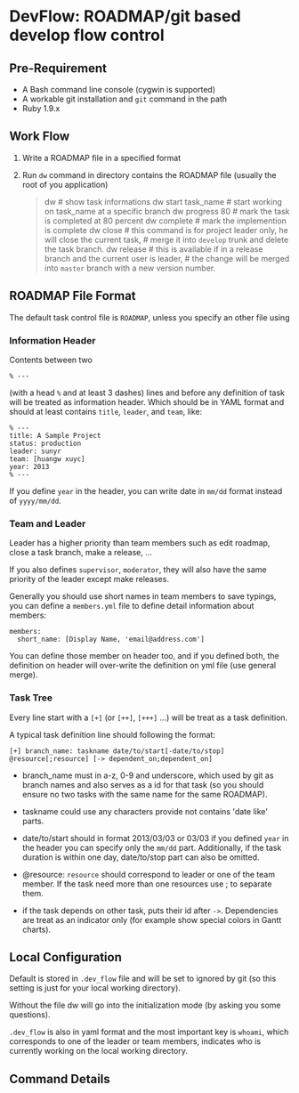 DevFlow: ROADMAP/git based develop flow control
===================================================

Pre-Requirement
-----------------

- A Bash command line console (cygwin is supported)
- A workable git installation and `git` command in the path
- Ruby 1.9.x

Work Flow
-------------

1. Write a ROADMAP file in a specified format
2. Run `dw` command in directory contains the ROADMAP file (usually the root of you application)
   
    > dw                   # show task informations
    > dw start task_name   # start working on task_name at a specific branch
    > dw progress 80       # mark the task is completed at 80 percent
    > dw complete          # mark the implemention is complete
    > dw close             # this command is for project leader only, he will close the current task,
                           # merge it into `develop` trunk and delete the task branch.
    > dw release           # this is available if in a release branch and the current user is leader,
                           # the change will be merged into `master` branch with a new version number.

ROADMAP File Format
--------------------

The default task control file is `ROADMAP`, unless you specify an other file using 

### Information Header

Contents between two

    % ---

(with a head `%` and at least 3 dashes) lines and before any definition of task will be
treated as information header. Which should be in YAML format and should at least contains
`title`, `leader`, and `team`, like:

    % ---
    title: A Sample Project
    status: production 
    leader: sunyr
    team: [huangw xuyc]
    year: 2013
    % ---

If you define `year` in the header, you can write date in `mm/dd` format instead of `yyyy/mm/dd`.


### Team and Leader

Leader has a higher priority than team members such as edit roadmap, close a task branch, make a release, ...

If you also defines `supervisor`, `moderator`, they will also have the same priority of the leader
except make releases.

Generally you should use short names in team members to save typings, you can define a `members.yml` file
to define detail information about members:

    members:
      short_name: [Display Name, 'email@address.com']

You can define those member on header too, and if you defined both, the definition on header will over-write
the definition on yml file (use general merge).

### Task Tree

Every line start with a `[+]` (or `[++]`, `[+++]` ...) will be treat as a task definition. 

A typical task definition line should following the format:

    [+] branch_name: taskname date/to/start[-date/to/stop] @resource[;resource] [-> dependent_on;dependent_on]

- branch_name must in a-z, 0-9 and underscore, which used by git as branch names and also serves as a id for that task (so you should ensure no two tasks with the same name for the same ROADMAP).

- taskname could use any characters provide not contains 'date like' parts.

- date/to/start should in format 2013/03/03 or 03/03 if you defined `year` in the header you can specify only the `mm/dd` part. Additionally, if the task duration is within one day, date/to/stop part can also be omitted.

- @resource: `resource` should correspond to leader or one of the team member. If the task need more than one resources use ; to separate them.

- if the task depends on other task, puts their id after `->`. Dependencies are treat as an indicator only (for example show special colors in Gantt charts).

Local Configuration
---------------------

Default is stored in `.dev_flow` file and will be set to ignored by git (so this setting is just for your local working directory).

Without the file dw will go into the initialization mode (by asking you some questions).

`.dev_flow` is also in yaml format and the most important key is `whoami`, which corresponds to one of the leader
or team members, indicates who is currently working on the local working directory.

Command Details
-------------------



